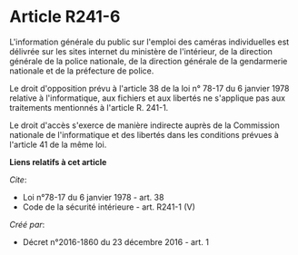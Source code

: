 # Article R241-6

L'information générale du public sur l'emploi des caméras individuelles est délivrée sur les sites internet du ministère de
l'intérieur, de la direction générale de la police nationale, de la direction générale de la gendarmerie nationale et de la
préfecture de police. 

Le droit d'opposition prévu à l'article 38 de la loi n° 78-17 du 6 janvier 1978 relative à l'informatique, aux fichiers et
aux libertés ne s'applique pas aux traitements mentionnés à l'article R. 241-1. 

Le droit d'accès s'exerce de manière indirecte auprès de la Commission nationale de l'informatique et des libertés dans les
conditions prévues à l'article 41 de la même loi.

**Liens relatifs à cet article**

_Cite_:

  - Loi n°78-17 du 6 janvier 1978 - art. 38
  - Code de la sécurité intérieure - art. R241-1 (V)

_Créé par_:

  - Décret n°2016-1860 du 23 décembre 2016 - art. 1
